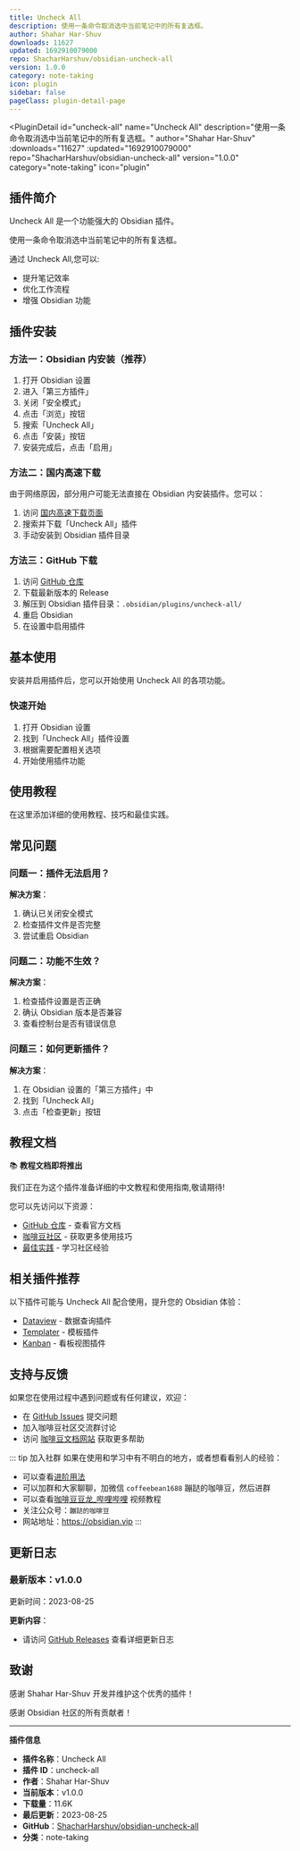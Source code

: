 ```yaml
---
title: Uncheck All
description: 使用一条命令取消选中当前笔记中的所有复选框。
author: Shahar Har-Shuv
downloads: 11627
updated: 1692910079000
repo: ShacharHarshuv/obsidian-uncheck-all
version: 1.0.0
category: note-taking
icon: plugin
sidebar: false
pageClass: plugin-detail-page
---
```


<PluginDetail
  id="uncheck-all"
  name="Uncheck All"
  description="使用一条命令取消选中当前笔记中的所有复选框。"
  author="Shahar Har-Shuv"
  :downloads="11627"
  :updated="1692910079000"
  repo="ShacharHarshuv/obsidian-uncheck-all"
  version="1.0.0"
  category="note-taking"
  icon="plugin"
>

<!-- AUTO_GENERATED_START -->
## 插件简介

Uncheck All 是一个功能强大的 Obsidian 插件。

使用一条命令取消选中当前笔记中的所有复选框。

通过 Uncheck All,您可以:

- 提升笔记效率
- 优化工作流程
- 增强 Obsidian 功能

<!-- AUTO_GENERATED_END -->

<!-- AUTO_GENERATED_START -->
## 插件安装

### 方法一：Obsidian 内安装（推荐）

1. 打开 Obsidian 设置
2. 进入「第三方插件」
3. 关闭「安全模式」
4. 点击「浏览」按钮
5. 搜索「Uncheck All」
6. 点击「安装」按钮
7. 安装完成后，点击「启用」

### 方法二：国内高速下载

由于网络原因，部分用户可能无法直接在 Obsidian 内安装插件。您可以：

1. 访问 [国内高速下载页面](/zh/documentation/obsidian-plugins-download.html)
2. 搜索并下载「Uncheck All」插件
3. 手动安装到 Obsidian 插件目录

### 方法三：GitHub 下载

1. 访问 [GitHub 仓库](https://github.com/ShacharHarshuv/obsidian-uncheck-all)
2. 下载最新版本的 Release
3. 解压到 Obsidian 插件目录：`.obsidian/plugins/uncheck-all/`
4. 重启 Obsidian
5. 在设置中启用插件

## 基本使用

安装并启用插件后，您可以开始使用 Uncheck All 的各项功能。

### 快速开始

1. 打开 Obsidian 设置
2. 找到「Uncheck All」插件设置
3. 根据需要配置相关选项
4. 开始使用插件功能

<!-- AUTO_GENERATED_END -->

<!-- CUSTOM_CONTENT_START:tutorial -->
## 使用教程

在这里添加详细的使用教程、技巧和最佳实践。

<!-- CUSTOM_CONTENT_END:tutorial -->

<!-- SHARED_CONTENT_START -->
## 常见问题

### 问题一：插件无法启用？

**解决方案**：
1. 确认已关闭安全模式
2. 检查插件文件是否完整
3. 尝试重启 Obsidian

### 问题二：功能不生效？

**解决方案**：
1. 检查插件设置是否正确
2. 确认 Obsidian 版本是否兼容
3. 查看控制台是否有错误信息

### 问题三：如何更新插件？

**解决方案**：
1. 在 Obsidian 设置的「第三方插件」中
2. 找到「Uncheck All」
3. 点击「检查更新」按钮

## 教程文档

📚 **教程文档即将推出**

我们正在为这个插件准备详细的中文教程和使用指南,敬请期待!

您可以先访问以下资源：
- [GitHub 仓库](https://github.com/ShacharHarshuv/obsidian-uncheck-all) - 查看官方文档
- [咖啡豆社区](/zh/bases/) - 获取更多使用技巧
- [最佳实践](/zh/best-practices/) - 学习社区经验

## 相关插件推荐

以下插件可能与 Uncheck All 配合使用，提升您的 Obsidian 体验：

- [Dataview](/zh/plugins/dataview.html) - 数据查询插件
- [Templater](/zh/plugins/templater-obsidian.html) - 模板插件
- [Kanban](/zh/plugins/obsidian-kanban.html) - 看板视图插件

## 支持与反馈

如果您在使用过程中遇到问题或有任何建议，欢迎：

- 在 [GitHub Issues](https://github.com/ShacharHarshuv/obsidian-uncheck-all/issues) 提交问题
- 加入咖啡豆社区交流群讨论
- 访问 [咖啡豆文档网站](https://obsidian.vip) 获取更多帮助

::: tip 加入社群
如果在使用和学习中有不明白的地方，或者想看看别人的经验：
- 可以查看[进阶用法](/zh/advanced)
- 可以加群和大家聊聊，加微信 `coffeebean1688` 蹦跶的咖啡豆，然后进群
- 可以查看[咖啡豆豆龙_哔哩哔哩](https://space.bilibili.com/618777356) 视频教程
- 关注公众号：`蹦跶的咖啡豆`
- 网站地址：https://obsidian.vip
:::
<!-- SHARED_CONTENT_END -->

<!-- AUTO_GENERATED_START -->
## 更新日志

### 最新版本：v1.0.0

更新时间：2023-08-25

**更新内容**：
- 请访问 [GitHub Releases](https://github.com/ShacharHarshuv/obsidian-uncheck-all/releases) 查看详细更新日志

## 致谢

感谢 Shahar Har-Shuv 开发并维护这个优秀的插件！

感谢 Obsidian 社区的所有贡献者！

---

**插件信息**
- **插件名称**：Uncheck All
- **插件 ID**：uncheck-all
- **作者**：Shahar Har-Shuv
- **当前版本**：v1.0.0
- **下载量**：11.6K
- **最后更新**：2023-08-25
- **GitHub**：[ShacharHarshuv/obsidian-uncheck-all](https://github.com/ShacharHarshuv/obsidian-uncheck-all)
- **分类**：note-taking
<!-- AUTO_GENERATED_END -->

</PluginDetail>

